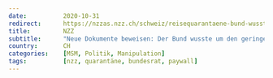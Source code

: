 ```yaml
---
date:          2020-10-31
redirect:      https://nzzas.nzz.ch/schweiz/reisequarantaene-bund-wusste-um-geringen-effekt-ld.1584652
title:         NZZ
subtitle:      "Neue Dokumente beweisen: Der Bund wusste um den geringen Effekt der Reisequarantäne"
country:       CH
categories:    [MSM, Politik, Manipulation]
tags:          [nzz, quarantäne, bundesrat, paywall]
---
```

